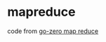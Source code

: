 # mapreduce 

code from [go-zero map reduce](https://github.com/zeromicro/go-zero/blob/master/core/mr/mapreduce.go) 


